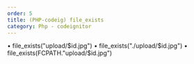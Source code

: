 ```yaml
---
order: 5
title: (PHP-codeig) file_exists
category: Php - codeignitor
---
```


• file_exists("upload/$id.jpg")
• file_exists("./upload/$id.jpg")
• file_exists(FCPATH."upload/$id.jpg")
